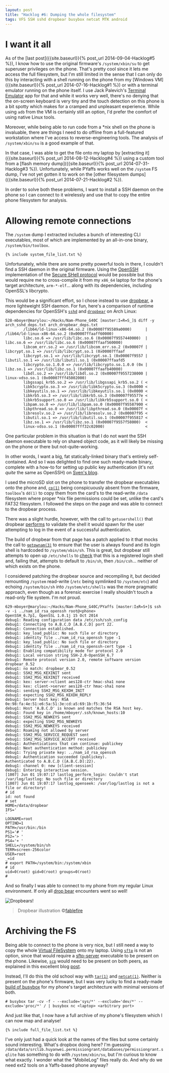 ```yaml
---
layout: post
title: "Hacklog #6: Dumping the whole filesystem"
tags: VFS SSH sshd dropbear busybox netcat MTK android
---
```


# I want it all

As of the [last post]({{site.baseurl}}{% post_url 2014-09-04-Hacklog#5 %}), I know how to use the original firmware's `/system/xbin/su` to get superuser privileges on the phone. That's pretty cool since it lets me access the full filesystem, but I'm still limited in the sense that I can only do this by interacting with a shell running on the phone from my [Windows VM]({{site.baseurl}}{% post_url 2014-07-16-Hacklog#1 %}) or with a terminal emulator running on the phone itself. I use Jack Palevich's [Terminal Emulator](https://play.google.com/store/apps/details?id=jackpal.androidterm) app for that and while it works very well, there's no denying that the on-screen keyboard is very tiny and the touch detection on this phone is a bit spotty which makes for a cramped and unpleasant experience. While using `adb` from the VM is certainly still an option, I'd prefer the comfort of using native Linux tools.

Moreover, while being able to run code from a \*nix shell on the phone is invaluable, there are things I need to do offline from a full-featured workstation where I've access to reverse-engineering tools. The analysis of `/system/xbin/su` is a good example of that.

In that case, I was able to get the file onto my laptop by [extracting it]({{site.baseurl}}{% post_url 2014-08-12-Hacklog#4 %}) using a custom tool from a [flash memory dump]({{site.baseurl}}{% post_url 2014-07-31-Hacklog#3 %}). Unfortunately, while PYaffs works well on the `/system` FS dump, I've not yet gotten it to work on the [other filesystem dumps]({{site.baseurl}}{% post_url 2014-07-21-Hacklog#2 %}).

In order to solve both these problems, I want to install a SSH daemon on the phone so I can connect to it wirelessly and use that to copy the entire phone filesystem for analysis.

# Allowing remote connections

The `/system` dump I extracted includes a bunch of interesting CLI executables, most of which are implemented by an all-in-one binary, `/system/bin/toolbox`.

```
{% include system_file_list.txt %}
```

Unfortunately, while there are some pretty powerful tools in there, I couldn't find a SSH daemon in the original firmware. Using the [OpenSSH](http://www.openssh.com/) implementation of the [Secure SHell protocol](http://datatracker.ietf.org/wg/secsh/documents/) would be possible but this would require me to cross-compile it from my `x86_64` laptop for the phone's target architecture, `arm-*-elf`... along with its dependencies, including OpenSSL's libcrypto.

This would be a significant effort, so I chose instead to use [dropbear](https://matt.ucc.asn.au/dropbear/dropbear.html), a more lightweight SSH daemon. For fun, here's a comparison of runtime dependencies for OpenSSH's [`sshd`](http://www.openbsd.org/cgi-bin/man.cgi/OpenBSD-current/man8/sshd.8?query=sshd&sec=8) and [`dropbear`](http://linux.die.net/man/8/dropbear) on Arch Linux:

```
528-mboyer@marylou:~/Hacks/Nam-Phone_G40C [master:I=R=S_]$ diff -y arch_sshd_deps.txt arch_dropbear_deps.txt
        /lib64/ld-linux-x86-64.so.2 (0x00007f95589a0000)      |         /lib64/ld-linux-x86-64.so.2 (0x00007ffaaff60000)
        libc.so.6 => /usr/lib/libc.so.6 (0x00007f9557440000)  |         libc.so.6 => /usr/lib/libc.so.6 (0x00007ffaaf560000)
        libcom_err.so.2 => /usr/lib/libcom_err.so.2 (0x00007f |         libcrypt.so.1 => /usr/lib/libcrypt.so.1 (0x00007ffaaf
        libcrypt.so.1 => /usr/lib/libcrypt.so.1 (0x00007f9557 |         libutil.so.1 => /usr/lib/libutil.so.1 (0x00007ffaafd5
        libcrypto.so.1.0.0 => /usr/lib/libcrypto.so.1.0.0 (0x |         libz.so.1 => /usr/lib/libz.so.1 (0x00007ffaafb40000)
        libdl.so.2 => /usr/lib/libdl.so.2 (0x00007f9557238000 |         linux-vdso.so.1 (0x00007fff45002000)
        libgssapi_krb5.so.2 => /usr/lib/libgssapi_krb5.so.2 ( <
        libk5crypto.so.3 => /usr/lib/libk5crypto.so.3 (0x0000 <
        libkeyutils.so.1 => /usr/lib/libkeyutils.so.1 (0x0000 <
        libkrb5.so.3 => /usr/lib/libkrb5.so.3 (0x00007f95577e <
        libkrb5support.so.0 => /usr/lib/libkrb5support.so.0 ( <
        libpam.so.0 => /usr/lib/libpam.so.0 (0x00007f95587900 <
        libpthread.so.0 => /usr/lib/libpthread.so.0 (0x00007f <
        libresolv.so.2 => /usr/lib/libresolv.so.2 (0x00007f95 <
        libutil.so.1 => /usr/lib/libutil.so.1 (0x00007f955817 <
        libz.so.1 => /usr/lib/libz.so.1 (0x00007f9557f58000)  <
        linux-vdso.so.1 (0x00007fff32c02000)                  <
```

One particular problem in this situation is that I do not want the SSH daemon executable to rely on shared object code, as it will likely be missing on the phone or there but not-quite-working.

In other words, I want a big, fat statically-linked binary that's entirely self-contained. And so I was delighted to find one such ready-made binary, complete with a how-to for setting up public key authentication (it's not *quite* the same as OpenSSH) on [Sven's blog](http://www.cri.ch/sven/doku.php/blog/running-dropbear-on-android).

I used the microSD slot on the phone to transfer the dropbear executables onto the phone and, [`cp(1)`](http://linux.die.net/man/1/cp) being conspicuously absent from the firmware, `toolbox`'s `dd(1)` to copy them from the card's to the read-write `/data` filesystem where proper \*nix file permissions could be set, unlike the card's FAT32 filesystem. I followed the steps on the page and was able to connect to the dropbear process.

There was a slight hurdle, however, with the call to `getusershell()` that dropbear [performs](https://github.com/mkj/dropbear/blob/master/svr-auth.c#L294) to validate the shell it would spawn for the user attempting to log in the event of a successful authentication.

The build of dropbear from that page has a patch applied to it that mocks the call to [`getpwnam(3)`](http://linux.die.net/man/3/getpwnam) to ensure that the user is always found and its login shell is hardcoded to `/system/xbin/sh`. This is great, but dropbear still attempts to open up `/etc/shells` to [check](https://github.com/mkj/dropbear/blob/master/compat.c#L236) that this is a registered login shell and, failing that, attempts to default to `/bin/sh`, then `/bin/csh`... neither of which exists on the phone.

I considered patching the dropbear source and recompiling it, but decided remounting `/system` read-write (`/etc` being symlinked to `/system/etc`) and echoing `/system/bin/sh` into `/system/etc/shells` was the more pragmatic approach, even though as a forensic exercise I really shouldn't touch a read-only file system. I'm not proud.

```
629-mboyer@marylou:~/Hacks/Nam-Phone_G40C/PYaffs [master:I±R=S+]$ ssh -v -i ../nam_id_rsa_openssh root@<phone>
OpenSSH_6.7p1, OpenSSL 1.0.1j 15 Oct 2014
debug1: Reading configuration data /etc/ssh/ssh_config
debug1: Connecting to A.B.C.D [A.B.C.D] port 22.
debug1: Connection established.
debug1: key_load_public: No such file or directory
debug1: identity file ../nam_id_rsa_openssh type -1
debug1: key_load_public: No such file or directory
debug1: identity file ../nam_id_rsa_openssh-cert type -1
debug1: Enabling compatibility mode for protocol 2.0
debug1: Local version string SSH-2.0-OpenSSH_6.7
debug1: Remote protocol version 2.0, remote software version dropbear_0.52
debug1: no match: dropbear_0.52
debug1: SSH2_MSG_KEXINIT sent
debug1: SSH2_MSG_KEXINIT received
debug1: kex: server->client aes128-ctr hmac-sha1 none
debug1: kex: client->server aes128-ctr hmac-sha1 none
debug1: sending SSH2_MSG_KEXDH_INIT
debug1: expecting SSH2_MSG_KEXDH_REPLY
debug1: Server host key: RSA 0e:98:fa:4e:51:e6:5a:51:3e:cd:a5:69:1b:f5:36:54
debug1: Host 'A.B.C.D' is known and matches the RSA host key.
debug1: Found key in /home/mboyer/.ssh/known_hosts:10
debug1: SSH2_MSG_NEWKEYS sent
debug1: expecting SSH2_MSG_NEWKEYS
debug1: SSH2_MSG_NEWKEYS received
debug1: Roaming not allowed by server
debug1: SSH2_MSG_SERVICE_REQUEST sent
debug1: SSH2_MSG_SERVICE_ACCEPT received
debug1: Authentications that can continue: publickey
debug1: Next authentication method: publickey
debug1: Trying private key: ../nam_id_rsa_openssh
debug1: Authentication succeeded (publickey).
Authenticated to A.B.C.D ([A.B.C.D]:22).
debug1: channel 0: new [client-session]
debug1: Entering interactive session.
[1007] Jun 01 19:07:17 lastlog_perform_login: Couldn't stat /var/log/lastlog: No such file or directory
[1007] Jun 01 19:07:17 lastlog_openseek: /var/log/lastlog is not a file or directory!
# id
id: not found
# set
HOME=/data/dropbear
IFS='
'
LOGNAME=root
OPTIND=1
PATH=/usr/bin:/bin
PS1='# '
PS2='> '
PS4='+ '
SHELL=/system/bin/sh
TERM=screen-256color
USER=root
_=id
# export PATH=/system/bin:/system/xbin
# id
uid=0(root) gid=0(root) groups=0(root)
#
```

And so finally I was able to connect to my phone from my regular Linux environment. If only all [drop bear](http://australianmuseum.net.au/Drop-Bear) encounters went so well!

![Dropbears!](http://fc03.deviantart.net/fs71/f/2011/317/2/5/woot_shirt___drop_bears_v2_by_fablefire-d4g4ssa.jpg)

> Dropbear illustration ©[fablefire](http://fablefire.deviantart.com/art/Woot-Shirt-Drop-Bears-v2-268962490)

# Archiving the FS

Being able to connect to the phone is very nice, but I still need a way to copy the whole [Virtual FileSystem](http://www.ibm.com/developerworks/library/l-virtual-filesystem-switch/index.html) onto my laptop. Using [`sftp`](http://linux.die.net/man/1/sftp) is not an option, since that would require a [sftp-server](http://linux.die.net/man/8/sftp-server) executable to be present on the phone. Likewise, [`scp`](http://linux.die.net/man/1/scp) would need to be present on both peers, as explained in this excellent blog [post](https://blogs.oracle.com/janp/entry/how_the_scp_protocol_works).

Instead, I'll do this the old school way with [`tar(1)`](http://linux.die.net/man/1/tar) and [`netcat(1)`](http://linux.die.net/man/1/nc). Neither is present on the phone's firmware, but I was very lucky to find a ready-made [build of busybox](https://github.com/zoobab/busybox-static-for-android) for my phone's target architecture with minimal versions of both.

```
# busybox tar -cv -f - --exclude='sys/*' --exclude='dev/*' --exclude='proc/*' / | busybox nc <laptop> <arbitrary port>
```

And just like that, I now have a full archive of my phone's filesystem which I can now map and analyse!

```
{% include full_file_list.txt %}
```

I've only just had a quick look at the names of the files but some certainly sound interesting. What's dropbox doing here? I'm guessing `/data/data/srclib.huyanwei.permissiongrant/databases/permissiongrant.sqlite` has something to do with `/system/xbin/su`, but I'm curious to know what exactly. I wonder what the "MobileLog" files really do. And why do we need ext2 tools on a Yaffs-based phone anyway?
